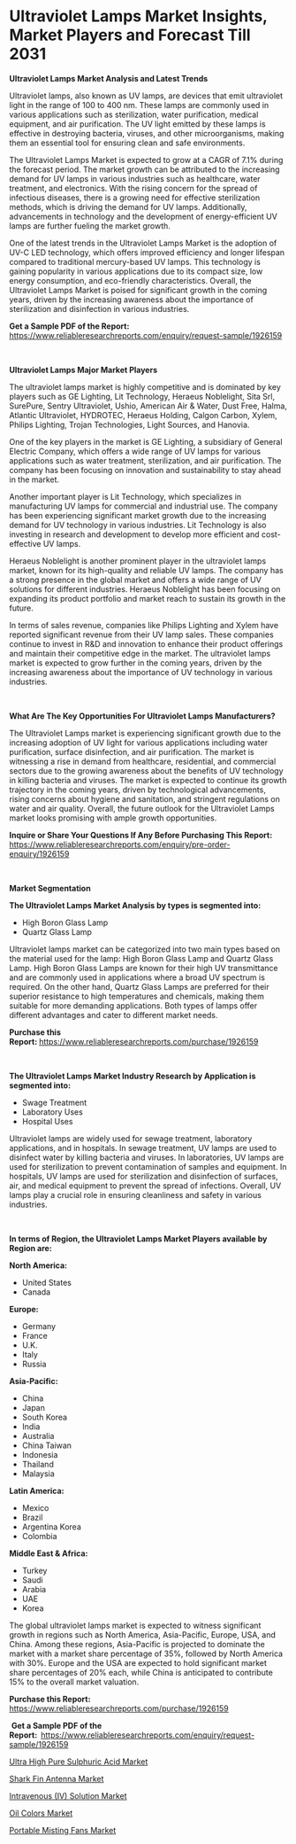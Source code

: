 <p><h1>Ultraviolet Lamps Market Insights, Market Players and Forecast Till 2031</h1></p><p><strong>Ultraviolet Lamps Market Analysis and Latest Trends</strong></p>
<p><p>Ultraviolet lamps, also known as UV lamps, are devices that emit ultraviolet light in the range of 100 to 400 nm. These lamps are commonly used in various applications such as sterilization, water purification, medical equipment, and air purification. The UV light emitted by these lamps is effective in destroying bacteria, viruses, and other microorganisms, making them an essential tool for ensuring clean and safe environments.</p><p>The Ultraviolet Lamps Market is expected to grow at a CAGR of 7.1% during the forecast period. The market growth can be attributed to the increasing demand for UV lamps in various industries such as healthcare, water treatment, and electronics. With the rising concern for the spread of infectious diseases, there is a growing need for effective sterilization methods, which is driving the demand for UV lamps. Additionally, advancements in technology and the development of energy-efficient UV lamps are further fueling the market growth.</p><p>One of the latest trends in the Ultraviolet Lamps Market is the adoption of UV-C LED technology, which offers improved efficiency and longer lifespan compared to traditional mercury-based UV lamps. This technology is gaining popularity in various applications due to its compact size, low energy consumption, and eco-friendly characteristics. Overall, the Ultraviolet Lamps Market is poised for significant growth in the coming years, driven by the increasing awareness about the importance of sterilization and disinfection in various industries.</p></p>
<p><strong>Get a Sample PDF of the Report:&nbsp;</strong> <a href="https://www.reliableresearchreports.com/enquiry/request-sample/1926159">https://www.reliableresearchreports.com/enquiry/request-sample/1926159</a></p>
<p>&nbsp;</p>
<p><strong>Ultraviolet Lamps Major Market Players</strong></p>
<p><p>The ultraviolet lamps market is highly competitive and is dominated by key players such as GE Lighting, Lit Technology, Heraeus Noblelight, Sita Srl, SurePure, Sentry Ultraviolet, Ushio, American Air & Water, Dust Free, Halma, Atlantic Ultraviolet, HYDROTEC, Heraeus Holding, Calgon Carbon, Xylem, Philips Lighting, Trojan Technologies, Light Sources, and Hanovia.</p><p>One of the key players in the market is GE Lighting, a subsidiary of General Electric Company, which offers a wide range of UV lamps for various applications such as water treatment, sterilization, and air purification. The company has been focusing on innovation and sustainability to stay ahead in the market.</p><p>Another important player is Lit Technology, which specializes in manufacturing UV lamps for commercial and industrial use. The company has been experiencing significant market growth due to the increasing demand for UV technology in various industries. Lit Technology is also investing in research and development to develop more efficient and cost-effective UV lamps.</p><p>Heraeus Noblelight is another prominent player in the ultraviolet lamps market, known for its high-quality and reliable UV lamps. The company has a strong presence in the global market and offers a wide range of UV solutions for different industries. Heraeus Noblelight has been focusing on expanding its product portfolio and market reach to sustain its growth in the future.</p><p>In terms of sales revenue, companies like Philips Lighting and Xylem have reported significant revenue from their UV lamp sales. These companies continue to invest in R&D and innovation to enhance their product offerings and maintain their competitive edge in the market. The ultraviolet lamps market is expected to grow further in the coming years, driven by the increasing awareness about the importance of UV technology in various industries.</p></p>
<p>&nbsp;</p>
<p><strong>What Are The Key Opportunities For Ultraviolet Lamps Manufacturers?</strong></p>
<p><p>The Ultraviolet Lamps market is experiencing significant growth due to the increasing adoption of UV light for various applications including water purification, surface disinfection, and air purification. The market is witnessing a rise in demand from healthcare, residential, and commercial sectors due to the growing awareness about the benefits of UV technology in killing bacteria and viruses. The market is expected to continue its growth trajectory in the coming years, driven by technological advancements, rising concerns about hygiene and sanitation, and stringent regulations on water and air quality. Overall, the future outlook for the Ultraviolet Lamps market looks promising with ample growth opportunities.</p></p>
<p><strong>Inquire or Share Your Questions If Any Before Purchasing This Report:</strong> <a href="https://www.reliableresearchreports.com/enquiry/pre-order-enquiry/1926159">https://www.reliableresearchreports.com/enquiry/pre-order-enquiry/1926159</a></p>
<p>&nbsp;</p>
<p><strong>Market Segmentation</strong></p>
<p><strong>The Ultraviolet Lamps Market Analysis by types is segmented into:</strong></p>
<p><ul><li>High Boron Glass Lamp</li><li>Quartz Glass Lamp</li></ul></p>
<p><p>Ultraviolet lamps market can be categorized into two main types based on the material used for the lamp: High Boron Glass Lamp and Quartz Glass Lamp. High Boron Glass Lamps are known for their high UV transmittance and are commonly used in applications where a broad UV spectrum is required. On the other hand, Quartz Glass Lamps are preferred for their superior resistance to high temperatures and chemicals, making them suitable for more demanding applications. Both types of lamps offer different advantages and cater to different market needs.</p></p>
<p><strong>Purchase this Report:&nbsp;</strong><a href="https://www.reliableresearchreports.com/purchase/1926159">https://www.reliableresearchreports.com/purchase/1926159</a></p>
<p>&nbsp;</p>
<p><strong>The Ultraviolet Lamps Market Industry Research by Application is segmented into:</strong></p>
<p><ul><li>Swage Treatment</li><li>Laboratory Uses</li><li>Hospital Uses</li></ul></p>
<p><p>Ultraviolet lamps are widely used for sewage treatment, laboratory applications, and in hospitals. In sewage treatment, UV lamps are used to disinfect water by killing bacteria and viruses. In laboratories, UV lamps are used for sterilization to prevent contamination of samples and equipment. In hospitals, UV lamps are used for sterilization and disinfection of surfaces, air, and medical equipment to prevent the spread of infections. Overall, UV lamps play a crucial role in ensuring cleanliness and safety in various industries.</p></p>
<p>&nbsp;</p>
<p><strong>In terms of Region, the Ultraviolet Lamps Market Players available by Region are:</strong></p>
<p>
    <p> <strong> North America: </strong>
        <ul>
            <li>United States</li>
            <li>Canada</li>
        </ul>
        </p> 
    <p> <strong> Europe: </strong>
        <ul>
            <li>Germany</li>
            <li>France</li>
            <li>U.K.</li>
            <li>Italy</li>
            <li>Russia</li>
        </ul>
        </p> 
    <p> <strong> Asia-Pacific: </strong>
        <ul>
            <li>China</li>
            <li>Japan</li>
            <li>South Korea</li>
            <li>India</li>
            <li>Australia</li>
            <li>China Taiwan</li>
            <li>Indonesia</li>
            <li>Thailand</li>
            <li>Malaysia</li>
        </ul>
        </p> 
    <p> <strong> Latin America: </strong>
        <ul>
            <li>Mexico</li>
            <li>Brazil</li>
            <li>Argentina Korea</li>
            <li>Colombia</li>
        </ul>
        </p> 
    <p> <strong> Middle East & Africa: </strong>
        <ul>
            <li>Turkey</li>
            <li>Saudi</li>
            <li>Arabia</li>
            <li>UAE</li>
            <li>Korea</li>
        </ul>
    </p>
    </p>
<p><p>The global ultraviolet lamps market is expected to witness significant growth in regions such as North America, Asia-Pacific, Europe, USA, and China. Among these regions, Asia-Pacific is projected to dominate the market with a market share percentage of 35%, followed by North America with 30%. Europe and the USA are expected to hold significant market share percentages of 20% each, while China is anticipated to contribute 15% to the overall market valuation.</p></p>
<p><strong>Purchase this Report: </strong><a href="https://www.reliableresearchreports.com/purchase/1926159">https://www.reliableresearchreports.com/purchase/1926159</a></p>
<p>&nbsp;<strong>Get a Sample PDF of the Report:&nbsp;&nbsp;</strong><a href="https://www.reliableresearchreports.com/enquiry/request-sample/1926159">https://www.reliableresearchreports.com/enquiry/request-sample/1926159</a></p>
<p><strong></strong></p>
<p><p><a href="https://glittery-fuchsia-86a.notion.site/Ultra-High-Pure-Sulphuric-Acid-Market-Share-Market-New-Trends-Analysis-Report-By-Type-By-Applicat-c347aab68ac84377a4a370d78b8942e5">Ultra High Pure Sulphuric Acid Market</a></p><p><a href="https://glittery-fuchsia-86a.notion.site/Shark-Fin-Antenna-Market-Provides-a-Comprehensive-Analysis-Including-a-Macro-Overview-of-the-Market--1a2bd701f133439dabfcc1bbfb042d36">Shark Fin Antenna Market</a></p><p><a href="https://acidic-farm-354.notion.site/Intravenous-IV-Solution-Market-Size-Market-Trends-and-Growth-Outlook-forecasted-for-period-from--b785633835334ad6984874effcbf48a5">Intravenous (IV) Solution Market</a></p><p><a href="https://view.publitas.com/reportprime-1/oil-colors-market-analysis-examines-its-scope-on-growth-opportunities-and-forecasted-trends-spanning-from-2024-to-2031/">Oil Colors Market</a></p><p><a href="https://view.publitas.com/reportprime-1/portable-misting-fans-market-size-focuses-on-market-dynamics-in-depth-analysis-and-future-projections-of-its-market-forecasted-for-period-from-2024-to-2031/">Portable Misting Fans Market</a></p></p>